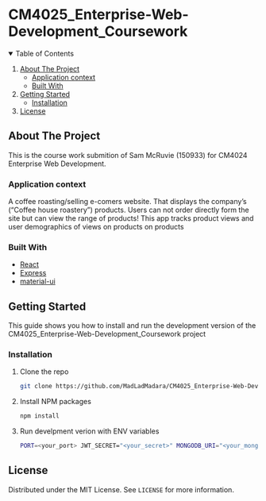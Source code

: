 # CM4025_Enterprise-Web-Development_Coursework

<!-- TABLE OF CONTENTS -->
<details open="open">
  <summary>Table of Contents</summary>
  <ol>
    <li>
      <a href="#about-the-project">About The Project</a>
      <ul>
         <li><a href="#Application-context">Application context</a></li>
        <li><a href="#built-with">Built With</a></li>
      </ul>
    </li>
    <li>
      <a href="#getting-started">Getting Started</a>
      <ul>
        <li><a href="#installation">Installation</a></li>
      </ul>
    </li>
    <li><a href="#license">License</a></li>
  </ol>
</details>



<!-- ABOUT THE PROJECT -->
## About The Project

This is the course work submition of Sam McRuvie (150933) for CM4024 Enterprise Web Development.

### Application context 
A coffee roasting/selling e-comers website. That displays the company’s (“Coffee house roastery”) products. 
Users can not order directly form the site but can view the range of products! This app tracks product views and 
user demographics of views on products on products



### Built With

* [React](https://reactjs.org)
* [Express](https://expressjs.com)
* [material-ui](https://material-ui.com)


<!-- GETTING STARTED -->
## Getting Started

This guide shows you how to install and run the development version of the CM4025_Enterprise-Web-Development_Coursework project

### Installation

1. Clone the repo
   ```sh
   git clone https://github.com/MadLadMadara/CM4025_Enterprise-Web-Development_Coursework.git
   ```
2. Install NPM packages
   ```sh
   npm install
   ```
3. Run develpment verion with ENV variables
   ```sh
   PORT=<your_port> JWT_SECRET="<your_secret>" MONGODB_URI="<your_mongo_db_URL>" npm run-script development
   ```

<!-- LICENSE -->
## License

Distributed under the MIT License. See `LICENSE` for more information.
